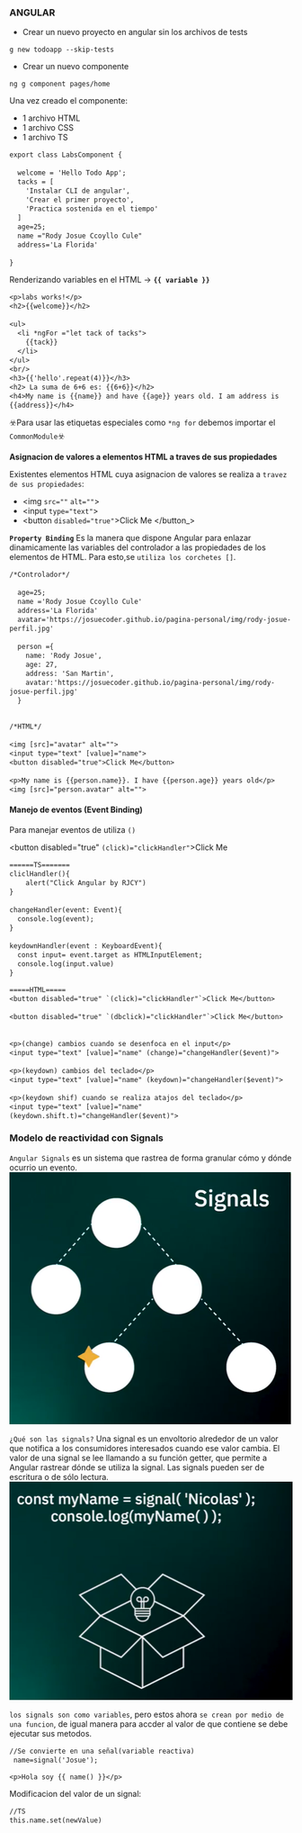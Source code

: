 ### **ANGULAR**

- Crear un nuevo proyecto en angular sin los archivos de tests
```
g new todoapp --skip-tests
```
- Crear un nuevo componente
```
ng g component pages/home
```
Una vez creado el componente:
- 1 archivo HTML
- 1 archivo CSS
- 1 archivo TS
```
export class LabsComponent {

  welcome = 'Hello Todo App';
  tacks = [
    'Instalar CLI de angular',
    'Crear el primer proyecto',
    'Practica sostenida en el tiempo'
  ]
  age=25;
  name ="Rody Josue Ccoyllo Cule"
  address='La Florida'

}
```
Renderizando variables en el HTML -> **`{{ variable }}`**
```
<p>labs works!</p>
<h2>{{welcome}}</h2>

<ul>
  <li *ngFor ="let tack of tacks">
    {{tack}}
  </li>
</ul>
<br/>
<h3>{{'hello'.repeat(4)}}</h3>
<h2> La suma de 6+6 es: {{6+6}}</h2>
<h4>My name is {{name}} and have {{age}} years old. I am address is {{address}}</h4>
```

☣️Para usar las etiquetas especiales como `*ng for` debemos importar el `CommonModule`☣️

**Asignacion de valores a elementos HTML a traves de sus propiedades**


Existentes elementos HTML cuya asignacion de valores se realiza a `travez de sus propiedades`: 
-  <img  `src=""`  `alt=""`>
- <input `type="text"`>
- <button `disabled="true"`>Click Me </button_>

**`Property Binding`** Es la manera que dispone Angular para enlazar dinamicamente las variables del controlador  a las propiedades de los elementos de HTML. Para esto,se `utiliza los corchetes []`.
```
/*Controlador*/

  age=25;
  name ='Rody Josue Ccoyllo Cule'
  address='La Florida'
  avatar='https://josuecoder.github.io/pagina-personal/img/rody-josue-perfil.jpg'  

  person ={
    name: 'Rody Josue',
    age: 27,
    address: 'San Martin',
    avatar:'https://josuecoder.github.io/pagina-personal/img/rody-josue-perfil.jpg'
  }


```
```
/*HTML*/

<img [src]="avatar" alt="">
<input type="text" [value]="name">
<button disabled="true">Click Me</button>

<p>My name is {{person.name}}. I have {{person.age}} years old</p>
<img [src]="person.avatar" alt="">

```
#### **Manejo de eventos (Event Binding)**
Para manejar eventos de utiliza `()`

<button disabled="true" `(click)="clickHandler"`>Click Me</button>

```
======TS=======
cliclHandler(){
    alert("Click Angular by RJCY")
}

changeHandler(event: Event){
  console.log(event);
}
  
keydownHandler(event : KeyboardEvent){
  const input= event.target as HTMLInputElement;
  console.log(input.value)
}

```

```
=====HTML=====
<button disabled="true" `(click)="clickHandler"`>Click Me</button>

<button disabled="true" `(dbclick)="clickHandler"`>Click Me</button>


<p>(change) cambios cuando se desenfoca en el input</p>
<input type="text" [value]="name" (change)="changeHandler($event)">

<p>(keydown) cambios del teclado</p>
<input type="text" [value]="name" (keydown)="changeHandler($event)">
 
<p>(keydown shif) cuando se realiza atajos del teclado</p>
<input type="text" [value]="name" (keydown.shift.t)="changeHandler($event)">

```
### **Modelo de reactividad con Signals**
`Angular Signals` es un sistema que rastrea de forma granular cómo y dónde ocurrio un evento.
![](./img/signals.png)

`¿Qué son las signals?` Una signal es un envoltorio alrededor de un valor que notifica a los consumidores interesados ​​cuando ese valor cambia.
El valor de una signal se lee llamando a su función getter, que permite a Angular rastrear dónde se utiliza la signal.
Las signals pueden ser de escritura o de sólo lectura.
 ![](./img/signalsAgular.png)

 `los signals son como variables`, pero estos ahora `se crean por medio de una funcion`, de igual manera para accder al valor de que contiene se debe ejecutar sus metodos.

 ```
 //Se convierte en una señal(variable reactiva)
  name=signal('Josue');
 ```
 ```
 <p>Hola soy {{ name() }}</p>
 ```

 Modificacion del valor de un signal:
 
 ```
 //TS
 this.name.set(newValue)
 ```











